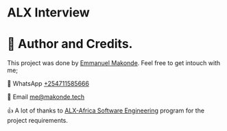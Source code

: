 # ALX Interview
<!---->


# :man: Author and Credits.
This project was done by [Emmanuel Makonde](https://github.com/mshanga). Feel free to get intouch with me;

:iphone: WhatsApp [+254711585666](https://wa.me/254711585666)

:email: Email [me@makonde.tech](mailto:me@makonde.tech)

:thumbsup: A lot of thanks to [ALX-Africa Software Engineering](https://www.alxafrica.com/) program for the project requirements.